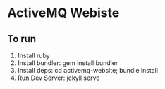 ActiveMQ Webiste
=================

To run
-------

1. Install ruby
2. Install bundler: gem install bundler
3. Install deps: cd activemq-website; bundle install
4. Run Dev Server: jekyll serve

